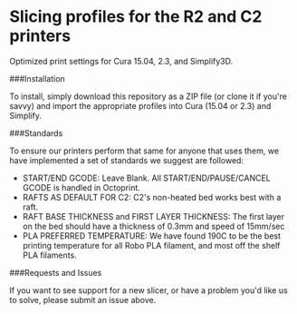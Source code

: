 # Slicing profiles for the R2 and C2 printers
Optimized print settings for Cura 15.04, 2.3, and Simplify3D.

###Installation

To install, simply download this repository as a ZIP file (or clone it if you're savvy) and import the appropriate profiles into Cura (15.04 or 2.3) and Simplify.  

###Standards

To ensure our printers perform that same for anyone that uses them, we have implemented a set of standards we suggest are followed:

* START/END GCODE: Leave Blank.  All START/END/PAUSE/CANCEL GCODE is handled in Octoprint.
* RAFTS AS DEFAULT FOR C2: C2's non-heated bed works best with a raft.  
* RAFT BASE THICKNESS and FIRST LAYER THICKNESS: The first layer on the bed should have a thickness of 0.3mm and speed of 15mm/sec
* PLA PREFERRED TEMPERATURE: We have found 190C to be the best printing temperature for all Robo PLA filament, and most off the shelf PLA filaments.

###Requests and Issues

If you want to see support for a new slicer, or have a problem you'd like us to solve, please submit an issue above. 


